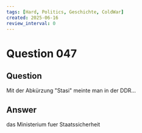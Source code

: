 ```yaml
---
tags: [Hard, Politics, Geschichte, ColdWar]
created: 2025-06-16
review_interval: 0
---
```


# Question 047

## Question

Mit der Abkürzung "Stasi" meinte man in der DDR...

## Answer

das Ministerium fuer Staatssicherheit
